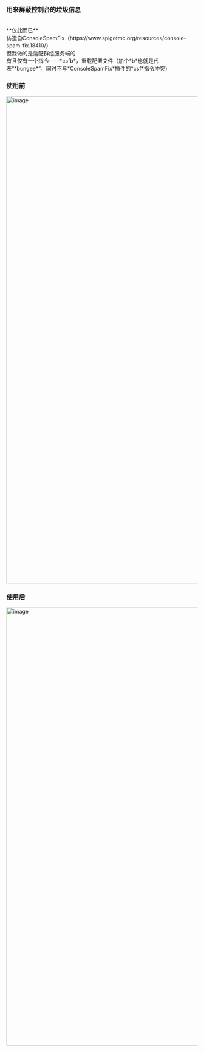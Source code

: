 ### 用来屏蔽控制台的垃圾信息
<br>
**仅此而已**
<br>
仿造自ConsoleSpamFix（https://www.spigotmc.org/resources/console-spam-fix.18410/）
<br>
但我做的是适配群组服务端的<br>
有且仅有一个指令——*csfb*，重载配置文件（加个*b*也就是代表“*bungee*”，同时不与*ConsoleSpamFix*插件的*csf*指令冲突）<br>

### 使用前
<img width="1280" alt="image" src="https://github.com/user-attachments/assets/ccd06456-f02f-4b0a-9236-baca21f4e0c4">


### 使用后
<img width="1152" alt="image" src="https://github.com/user-attachments/assets/569ab9b1-00ef-4b14-91d4-ec5a449277d2">
